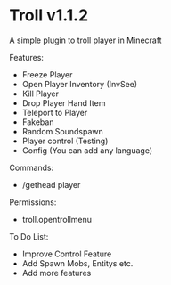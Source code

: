 # Troll v1.1.2
A simple plugin to troll player in Minecraft

Features:
- Freeze Player
- Open Player Inventory (InvSee)
- Kill Player
- Drop Player Hand Item
- Teleport to Player
- Fakeban
- Random Soundspawn
- Player control (Testing)
- Config (You can add any language)

Commands:
- /gethead player

Permissions:
- troll.opentrollmenu

To Do List:
- Improve Control Feature
- Add Spawn Mobs, Entitys etc.
- Add more features